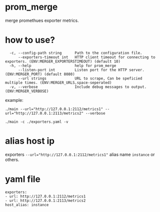 # prom_merge
merge promethues exporter metrics.

# how to use?
```
  -c, --config-path string      Path to the configuration file.
      --exporters-timeout int   HTTP client timeout for connecting to exporters. (ENV:MERGER_EXPORTERSTIMEOUT) (default 10)
  -h, --help                    help for prom_merge
      --listen-port int         Listen port for the HTTP server. (ENV:MERGER_PORT) (default 8080)
      --url strings             URL to scrape, Can be speficied multiple times. (ENV:MERGER_URLS,space-seperated)
  -v, --verbose                 Include debug messages to output. (ENV:MERGER_VERBOSE)
```

example:
```
./main --url="http://127.0.0.1:2112/metrics1" --url="http://127.0.0.1:2113/metrics2" --verbose

./main -c ./exporters.yaml -v
```

# alias host ip
exporters `--url="http://127.0.0.1:2112/metrics1"` alias name `instance` or others.

# yaml file
```
exporters:
- url: http://127.0.0.1:2112/metrics1
- url: http://127.0.0.1:2113/metrics2
host_alias: instance
```